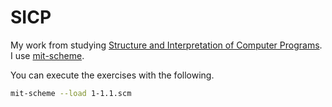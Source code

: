 # SICP

My work from studying [Structure and Interpretation of Computer Programs][sicp]. I use [mit-scheme][].

You can execute the exercises with the following.

```bash
mit-scheme --load 1-1.1.scm
```

[sicp]: https://mitpress.mit.edu/sicp/
[mit-scheme]: https://www.gnu.org/software/mit-scheme/
